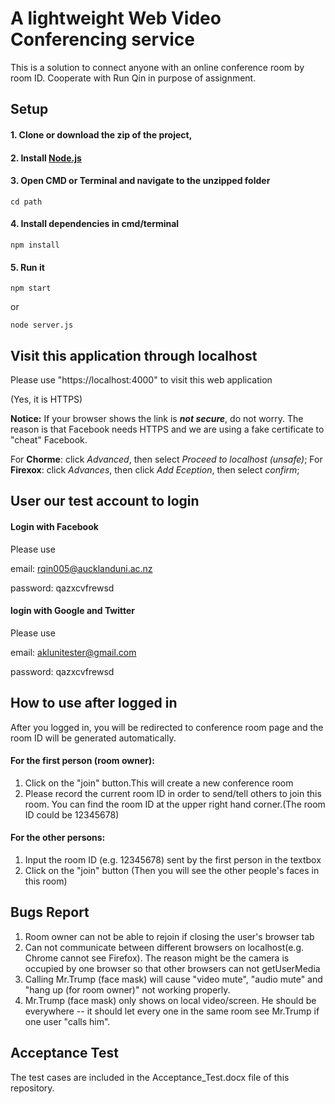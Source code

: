 # A lightweight Web Video Conferencing service
This is a solution to connect anyone with an online conference room by room ID.
Cooperate with Run Qin in purpose of assignment. 
## Setup
#### 1. Clone or download the zip of the project,
#### 2. Install [Node.js](http://nodejs.org) 
#### 3. Open CMD or Terminal and navigate to the unzipped folder
```shell
cd path
```
#### 4.  Install dependencies in cmd/terminal
```shell
npm install
```
#### 5.  Run it

```shell
npm start
```
or
```shell
node server.js
```
## Visit this application through localhost
Please use  "https://localhost:4000" to visit this web application 

(Yes, it is HTTPS)

**Notice:** If your browser shows the link is ***not secure***, do not worry. The reason is that Facebook needs HTTPS and we are using a fake certificate to "cheat" Facebook.

For **Chorme**: click _Advanced_, then select _Proceed to localhost (unsafe)_;
For **Firexox**: click _Advances_, then click _Add Eception_, then select _confirm_;

## User our test account to login

#### Login with Facebook

Please use

email: rqin005@aucklanduni.ac.nz

password: qazxcvfrewsd

#### login with Google and Twitter

Please use 

email: aklunitester@gmail.com

password: qazxcvfrewsd

## How to use after logged in
After you logged in, you will be redirected to conference room page and the room ID will be generated automatically. 

#### For the first person (room owner):
1. Click on the "join" button.This will create a new conference room
2. Please record the current room ID in order to send/tell others to join this room. You can find the room ID at the upper right hand corner.(The room ID could be 12345678)

#### For the other persons:
1. Input the room ID (e.g. 12345678) sent by the first person in the textbox
2. Click on the "join" button (Then you will see the other people's faces in this room)

## Bugs Report
1. Room owner can not be able to rejoin if closing the user's browser tab
2. Can not communicate between different browsers on localhost(e.g. Chrome cannot see Firefox). The reason might be the camera is occupied by one browser so that other browsers can not getUserMedia 
3. Calling Mr.Trump (face mask) will cause "video mute", "audio mute" and "hang up (for room owner)" not working properly.
4. Mr.Trump (face mask) only shows on local video/screen. He should be everywhere -- it should let every one in the same room see Mr.Trump if one user "calls him".

## Acceptance Test
The test cases are included in the Acceptance_Test.docx file of this repository.